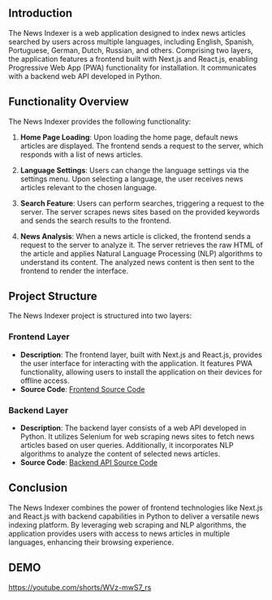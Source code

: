 ## Introduction

The News Indexer is a web application designed to index news articles searched by users across multiple languages, including English, Spanish, Portuguese, German, Dutch, Russian, and others. Comprising two layers, the application features a frontend built with Next.js and React.js, enabling Progressive Web App (PWA) functionality for installation. It communicates with a backend web API developed in Python.

## Functionality Overview

The News Indexer provides the following functionality:

1. **Home Page Loading**: Upon loading the home page, default news articles are displayed. The frontend sends a request to the server, which responds with a list of news articles.

2. **Language Settings**: Users can change the language settings via the settings menu. Upon selecting a language, the user receives news articles relevant to the chosen language.

3. **Search Feature**: Users can perform searches, triggering a request to the server. The server scrapes news sites based on the provided keywords and sends the search results to the frontend.

4. **News Analysis**: When a news article is clicked, the frontend sends a request to the server to analyze it. The server retrieves the raw HTML of the article and applies Natural Language Processing (NLP) algorithms to understand its content. The analyzed news content is then sent to the frontend to render the interface.

## Project Structure

The News Indexer project is structured into two layers:

### Frontend Layer

- **Description**: The frontend layer, built with Next.js and React.js, provides the user interface for interacting with the application. It features PWA functionality, allowing users to install the application on their devices for offline access.
- **Source Code**: [Frontend Source Code](https://github.com/RodrigoGaluppo/MyNews-FrontEnd/)

### Backend Layer

- **Description**: The backend layer consists of a web API developed in Python. It utilizes Selenium for web scraping news sites to fetch news articles based on user queries. Additionally, it incorporates NLP algorithms to analyze the content of selected news articles.
- **Source Code**: [Backend API Source Code](https://github.com/RodrigoGaluppo/MyNews-Python)

## Conclusion

The News Indexer combines the power of frontend technologies like Next.js and React.js with backend capabilities in Python to deliver a versatile news indexing platform. By leveraging web scraping and NLP algorithms, the application provides users with access to news articles in multiple languages, enhancing their browsing experience.

## DEMO
https://youtube.com/shorts/WVz-mwS7_rs

